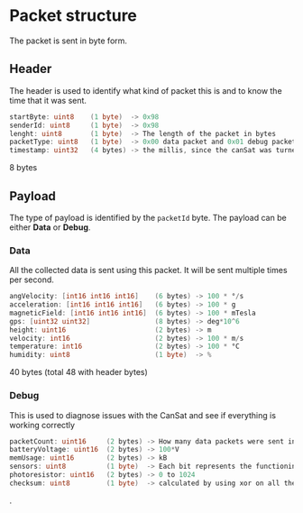 # Packet structure

The packet is sent in byte form.

## Header

The header is used to identify what kind of packet this is and to know the time that it was sent.

```go
startByte: uint8    (1 byte)  -> 0x98
senderId: uint8     (1 byte)  -> 0x98
lenght: uint8       (1 byte)  -> The length of the packet in bytes
packetType: uint8   (1 byte)  -> 0x00 data packet and 0x01 debug packet
timestamp: uint32   (4 bytes) -> the millis, since the canSat was turned on
```
8 bytes

## Payload

The type of payload is identified by the `packetId` byte. The payload can be either **Data** or **Debug**.

### Data

All the collected data is sent using this packet. It will be sent multiple times per second.

```go
angVelocity: [int16 int16 int16]    (6 bytes) -> 100 * °/s
acceleration: [int16 int16 int16]   (6 bytes) -> 100 * g
magneticField: [int16 int16 int16]  (6 bytes) -> 100 * mTesla
gps: [uint32 uint32]                (8 bytes) -> deg*10^6
height: uint16                      (2 bytes) -> m
velocity: int16                     (2 bytes) -> 100 * m/s
temperature: int16                  (2 bytes) -> 100 * °C
humidity: uint8                     (1 byte)  -> %
```
40 bytes (total 48 with header bytes)

### Debug

This is used to diagnose issues with the CanSat and see if everything is working correctly

```go
packetCount: uint16     (2 bytes) -> How many data packets were sent in total
batteryVoltage: uint16  (2 bytes) -> 100*V 
memUsage: uint16        (2 bytes) -> kB
sensors: uint8          (1 byte)  -> Each bit represents the functioning of deffirent sensors. [0, 0, 0, 0, sd, gps, dht, gy]
photoresistor: uint16   (2 bytes) -> 0 to 1024
checksum: uint8         (1 byte)  -> calculated by using xor on all the bytes of the packet.
```



.

